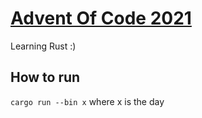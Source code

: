 # [Advent Of Code 2021](https://adventofcode.com/2021)

Learning Rust :)

## How to run
`cargo run --bin x` where x is the day
